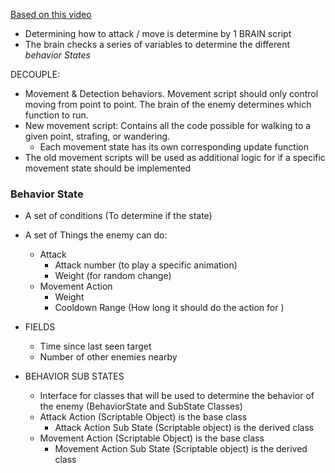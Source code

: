[Based on this video](https://youtu.be/-Ts9xF9Owe0?si=4c4MbWk_C0yvd2iy&t=492)

- Determining how to attack / move is determine by 1 BRAIN script
- The brain checks a series of variables to determine the different *behavior States*

DECOUPLE:

- Movement & Detection behaviors. Movement script should only control moving from point to point. The brain of the enemy determines which function to run.
- New movement script: Contains all the code possible for walking to a given point, strafing, or wandering.
	- Each movement state has its own corresponding update function
- The old movement scripts will be used as additional logic for if a specific movement state should be implemented

### Behavior State
- A set of conditions (To determine if the state)
- A set of Things the enemy can do:
	- Attack
		- Attack number (to play a specific animation)
		- Weight (for random change)
	- Movement Action
		- Weight
		- Cooldown Range (How long it should do the action for )

- FIELDS
	- Time since last seen target
	- Number of other enemies nearby

- BEHAVIOR SUB STATES
	- Interface for classes that will be used to determine the behavior of the enemy (BehaviorState and SubState Classes)
	- Attack Action (Scriptable Object) is the base class
		- Attack Action Sub State (Scriptable object) is the derived class
	- Movement Action (Scriptable Object) is the base class
		- Movement Action Sub State (Scriptable object) is the derived class
